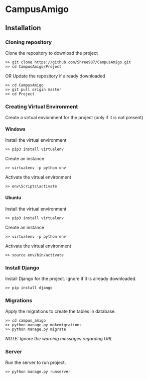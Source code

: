 # CampusAmigo

## Installation
### Cloning repository
Clone the repository to download the project
```
>> git clone https://github.com/Shree987/CampusAmigo.git
>> cd CampusAmigo/Project
```
OR
Update the repository if already downloaded
```
>> cd CampusAmigo
>> git pull origin master
>> cd Project
```

### Creating Virtual Environment
Create a virtual envionment for the project (only if it is not present)
#### Windows
Install the virtual environment
```
>> pip3 install virtualenv
```
Create an instance
```
>> virtualenv -p python env
```
Activate the virtual environment
```
>> env\Scripts\activate
```

#### Ubuntu
Install the virtual environment
```
>> pip3 install virtualenv
```
Create an instance
```
>> virtualenv -p python env
```
Activate the virtual environment
```
>> source env/bin/activate
```
### Install Django
Install Django for the project. Ignore if it is already downloaded.
```
>> pip install django
```

### Migrations
Apply the migrations to create the tables in database.
```
>> cd campus_amigo
>> python manage.py makemigrations
>> python manage.py migrate
```
*NOTE: Ignore the warning messages regarding URL*
### Server
Run the server to run project.
```
>> python manage.py runserver
```
